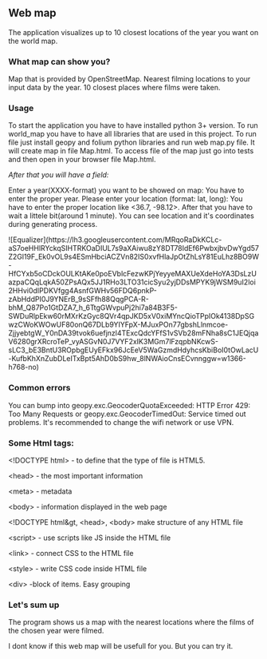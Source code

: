 <p align="center"><h2>Web map</h2></p>

The application visualizes up to 10 closest locations of the year you want on the world map.

<h3>What map can show you?</h3>

Map that is provided by OpenStreetMap.
Nearest filming locations to your input data by the year.
10 closest places where films were taken.

<h3>Usage</h3>

To start the application you have to have installed python 3+ version.
To run world_map you have to have all libraries that are used in this project.
To run file just install geopy and folium python libraries and run web map.py file.
It will create map in file Map.html.
To access file of the map just go into tests and then open in your browser file Map.html.


<i>After that you will have a field:</i>

Enter a year(XXXX-format) you want to be showed on map:
You have to enter the proper year.
Please enter your location (format: lat, long):
You have to enter the proper location like <36.7, -98.12>. After that you have to wait a littele bit(around 1 minute).
You can see location and it's coordinates during generating process.

<ing src="https://github.com/Paliy2/Web__map/blob/master/%D0%BB%D0%B0%D0%B1%D0%BA%D0%B0%202/tests/Map_example.png">
![Equalizer](https://lh3.googleusercontent.com/MRqoRaDkKCLc-aS7oeHHlRYckqSIHTRKOaDIUL7s9aXAiwu8zY8DT78IdEf6PwbxjbvDwYgd57Z2Gl19F_Ek0vOL9s4ESmHbciACZVn82IS0xvfHlaJpOtZhLsY81EuLhz8BO9W-HfCYxb5oCDckOULKtAKe0poEVblcFezwKPjYeyyeMAXUeXdeHoYA3DsLzUazpaCQqLqkA50ZPsAQx5JJ1RHo3LTO31cicSyu2yjDDsMPYK9jWSM9uI2loi2HHvi0dIPDKVfgg4AsnfGWHv56FDQ6pnkP-zAbHddPI0J9YNErB_9sSFfh88QqgPCA-R-bhM_Q87Po1GtDZA7_h_6TtgGWvpuPj2hi7a84B3F5-SWDuRlpEkw60rMXrKzGyc8QVr4qpJKD5xV0xiMYncQioTPpIOk4138DpSGwzCWoKWOwUF80onQ67DLb9YIYFpX-MJuxPOn77gbshLlnmcoe-ZjjyebtgW_Y0nDA39tvok6uefjnzl4TExcQdcYFfS1vSVb28mFNha8sC1JEQjqaV6280grXRcroTeP_vyASGvN0J7VYF2xIK3MGm7lFzqpbNKcwS-sLC3_bE3BntU3ROpbgEUyEFkx96JcEeV5WaGzmdHdyhcsKbiBoI0tOwLacU-KufbKhXnZubDLeITxBpt5AhD0bS9hw_8lNWAioCnsECvnnggw=w1366-h768-no)
  
<h3>Common errors</h3>

You can bump into geopy.exc.GeocoderQuotaExceeded: HTTP Error 429: Too Many Requests or geopy.exc.GeocoderTimedOut: Service timed out problems.
It's recommended to change the wifi network or use VPN.

<h3>Some Html tags:</h3>

&lt;!DOCTYPE html&gt; - to define that the type of file is HTML5.

&lt;head&gt; - the most important information

&lt;meta&gt; - metadata

&lt;body&gt; - information displayed in the web page

&lt;!DOCTYPE html&gt, &lt;head&gt;, &lt;body&gt; make structure of any HTML file

&lt;script&gt; - use scripts like JS inside the HTML file

&lt;link&gt; - connect CSS to the HTML file

&lt;style&gt; - write CSS code inside HTML file

&lt;div&gt; -block of items. Easy grouping

<h3>Let's sum up</h3>
The program shows us a map with the nearest locations where the films of the chosen year were filmed.
<p>I dont know if this web map will be usefull for you. But you can try it. </p>
